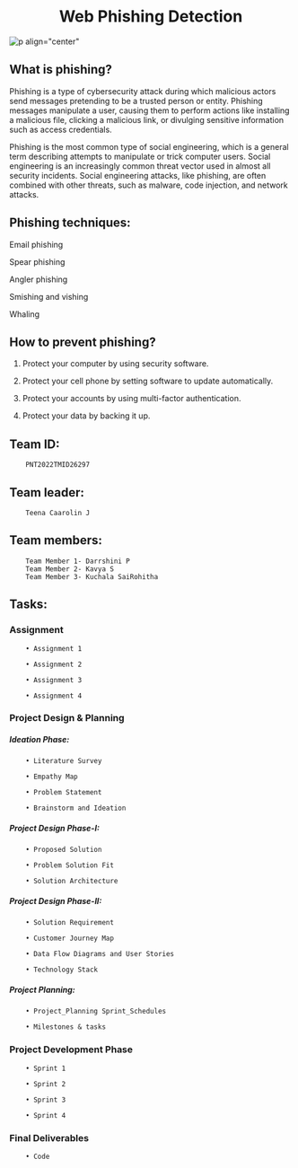 <h1 align="center">Web Phishing Detection</h1> 

  

![p align="center"](https://user-images.githubusercontent.com/91942308/202438879-f9b879cd-56b4-4dc2-affd-9e92486bbe37.png)
 

  

## What is phishing? 

Phishing is a type of cybersecurity attack during which malicious actors send messages pretending to be a trusted person or entity. Phishing messages manipulate a user, causing them to perform actions like installing a malicious file, clicking a malicious link, or divulging sensitive information such as access credentials.  

Phishing is the most common type of social engineering, which is a general term describing attempts to manipulate or trick computer users. Social engineering is an increasingly common threat vector used in almost all security incidents. Social engineering attacks, like phishing, are often combined with other threats, such as malware, code injection, and network attacks. 

  

## Phishing techniques: 

Email phishing  

Spear phishing  

Angler phishing 

Smishing and vishing 

Whaling 

## How to prevent phishing? 

1. Protect your computer by using security software. 

2. Protect your cell phone by setting software to update automatically. 

3. Protect your accounts by using multi-factor authentication.  

4. Protect your data by backing it up. 

## Team ID: 

        PNT2022TMID26297

## Team leader: 

        Teena Caarolin J

## Team members: 
        Team Member 1- Darrshini P
        Team Member 2- Kavya S
        Team Member 3- Kuchala SaiRohitha
        

## Tasks: 

### Assignment 

        • Assignment 1  

        • Assignment 2  

        • Assignment 3  

        • Assignment 4  

### Project Design & Planning 

##### Ideation Phase: 

        • Literature Survey 

        • Empathy Map 

        • Problem Statement 

        • Brainstorm and Ideation 

##### Project Design Phase-I: 

        • Proposed Solution 

        • Problem Solution Fit 

        • Solution Architecture 

#####  Project Design Phase-II: 

        • Solution Requirement 

        • Customer Journey Map 

        • Data Flow Diagrams and User Stories 

        • Technology Stack 

#####  Project Planning: 

        • Project_Planning Sprint_Schedules 

        • Milestones & tasks 

###  Project Development Phase 

        • Sprint 1 

        • Sprint 2 

        • Sprint 3 

        • Sprint 4 

###  Final Deliverables
        
        • Code

 
